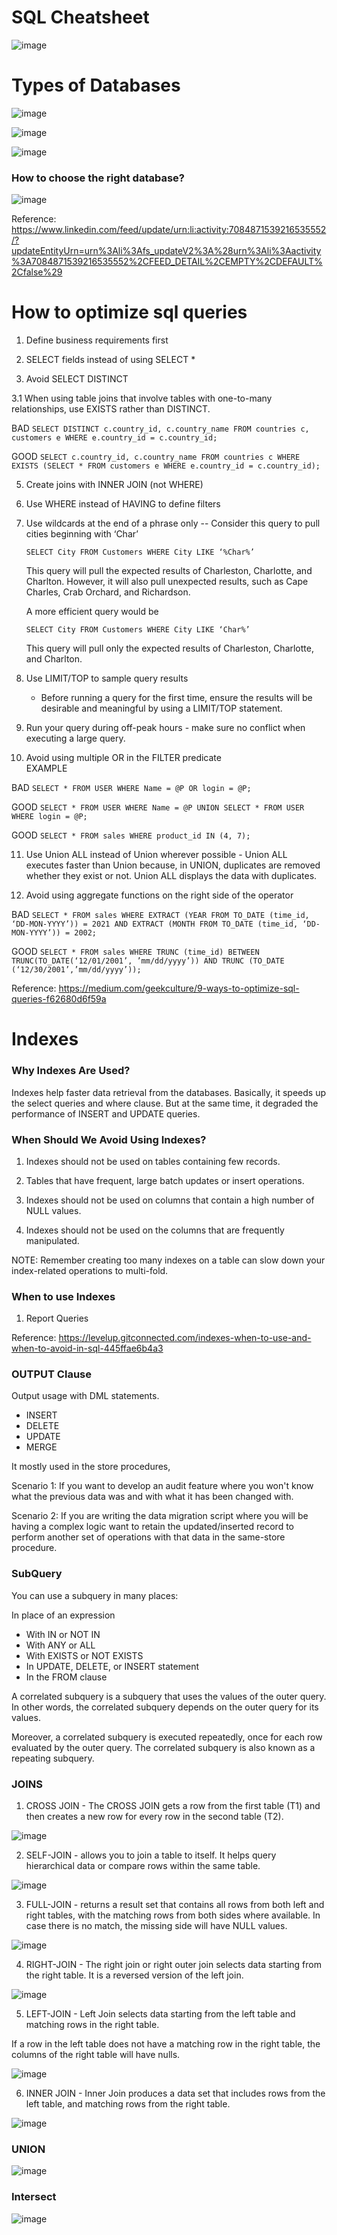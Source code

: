 

# SQL Cheatsheet

![image](https://github.com/mkc-lomio/SQL/assets/78136159/02f26200-2a74-4096-8ca2-4fe137915c9e)

# Types of Databases

![image](https://github.com/mkc-lomio/SQL/assets/78136159/f90f0783-5abf-4e3a-b92e-ce784e63e514)

![image](https://github.com/mkc-lomio/SQL/assets/78136159/767a6067-18b7-4168-bd99-7751283260fa)

![image](https://github.com/mkc-lomio/SQL/assets/78136159/1070d1b2-0b40-47e6-b714-509b89512bc2)

### How to choose the right database?

![image](https://github.com/mkc-lomio/SQL/assets/78136159/66535502-c6d3-456f-8eed-7412ce74ab71)

Reference: https://www.linkedin.com/feed/update/urn:li:activity:7084871539216535552/?updateEntityUrn=urn%3Ali%3Afs_updateV2%3A%28urn%3Ali%3Aactivity%3A7084871539216535552%2CFEED_DETAIL%2CEMPTY%2CDEFAULT%2Cfalse%29

# How to optimize sql queries 
1. Define business requirements first
   
2. SELECT fields instead of using SELECT *

3. Avoid SELECT DISTINCT
   
  3.1 When using table joins that involve tables with one-to-many relationships, use EXISTS rather than DISTINCT.
  
BAD `` SELECT DISTINCT c.country_id, c.country_name FROM countries c, customers e WHERE e.country_id = c.country_id; ``

GOOD `` SELECT c.country_id, c.country_name FROM countries c WHERE EXISTS (SELECT * FROM customers e WHERE e.country_id = c.country_id); ``

5. Create joins with INNER JOIN (not WHERE)
   
6. Use WHERE instead of HAVING to define filters
   
7. Use wildcards at the end of a phrase only
  -- Consider this query to pull cities beginning with ‘Char’
   
   `` SELECT City FROM Customers WHERE City LIKE ‘%Char%’ ``

   This query will pull the expected results of Charleston, Charlotte, and Charlton. However, it will also pull unexpected results, such as Cape Charles, Crab Orchard, and Richardson.

   A more efficient query would be

   `` SELECT City FROM Customers WHERE City LIKE ‘Char%’ ``
   
   This query will pull only the expected results of Charleston, Charlotte, and Charlton.
   
8. Use LIMIT/TOP to sample query results
   
   - Before running a query for the first time, ensure the results will be desirable and meaningful by using a LIMIT/TOP statement.
     
9. Run your query during off-peak hours - make sure no conflict when executing a large query.
    
10. Avoid using multiple OR in the FILTER predicate  
EXAMPLE

BAD `` SELECT * FROM USER WHERE Name = @P OR login = @P; ``

GOOD `` SELECT * FROM USER WHERE Name = @P UNION SELECT * FROM USER WHERE login = @P; ``

GOOD `` SELECT * FROM sales WHERE product_id IN (4, 7); ``

11. Use Union ALL instead of Union wherever possible - Union ALL executes faster than Union because, in UNION, duplicates are removed whether they exist or not. Union ALL displays the data with duplicates.


12. Avoid using aggregate functions on the right side of the operator
 
BAD ``` SELECT * FROM sales WHERE EXTRACT (YEAR FROM TO_DATE (time_id, ‘DD-MON-YYYY’)) = 2021 AND EXTRACT (MONTH FROM TO_DATE (time_id, ‘DD-MON-YYYY’)) = 2002;   ``` 

GOOD  `` SELECT * FROM sales WHERE TRUNC (time_id) BETWEEN TRUNC(TO_DATE(‘12/01/2001’, ’mm/dd/yyyy’)) AND TRUNC (TO_DATE (‘12/30/2001’,’mm/dd/yyyy’)); ``

Reference:
https://medium.com/geekculture/9-ways-to-optimize-sql-queries-f62680d6f59a


# Indexes

### Why Indexes Are Used?
Indexes help faster data retrieval from the databases. Basically, it speeds up the select queries and where clause. But at the same time, it degraded the performance of INSERT and UPDATE queries.

### When Should We Avoid Using Indexes?

1. Indexes should not be used on tables containing few records.
   
2. Tables that have frequent, large batch updates or insert operations.
  
3. Indexes should not be used on columns that contain a high number of NULL values.
   
4. Indexes should not be used on the columns that are frequently manipulated.
 
 NOTE: Remember creating too many indexes on a table can slow down your index-related operations to multi-fold.

### When to use Indexes
1. Report Queries


Reference: https://levelup.gitconnected.com/indexes-when-to-use-and-when-to-avoid-in-sql-445ffae6b4a3


### OUTPUT Clause
Output usage with DML statements.
 - INSERT
 - DELETE
 - UPDATE
 - MERGE

 It mostly used in the store procedures,
 
 Scenario 1: If you want to develop an audit feature where you won't know what the previous data was and with what it has been changed with.
 
 Scenario 2: If you are writing the data migration script where you will be having a complex logic want to retain the updated/inserted record to perform another set of operations with that data in the same-store procedure.


### SubQuery

You can use a subquery in many places:

In place of an expression
 
 - With IN or NOT IN
 - With ANY or ALL
 - With EXISTS or NOT EXISTS
 - In UPDATE, DELETE, or INSERT statement
 - In the FROM clause


 A correlated subquery is a subquery that uses the values of the outer query. In other words, the correlated subquery depends on the outer query for its values.

 Moreover, a correlated subquery is executed repeatedly, once for each row evaluated by the outer query. The correlated subquery is also known as a repeating subquery.


 ### JOINS

 1. CROSS JOIN - The CROSS JOIN gets a row from the first table (T1) and then creates a new row for every row in the second table (T2).
    
 ![image](https://github.com/mkc-lomio/SQL/assets/78136159/1b31fd79-c13a-4ed0-992f-c10e525f7005)

 2. SELF-JOIN - allows you to join a table to itself. It helps query hierarchical data or compare rows within the same table.

 ![image](https://github.com/mkc-lomio/SQL/assets/78136159/6bcd687f-5e7f-4213-96e9-995b0a926be0)

 3. FULL-JOIN - returns a result set that contains all rows from both left and right tables, with the matching rows from both sides where available. In case there is no match, the missing side will have NULL values.

 ![image](https://github.com/mkc-lomio/SQL/assets/78136159/9209581c-fdc3-4971-887d-4b6396483919)

 4. RIGHT-JOIN - The right join or right outer join selects data starting from the right table. It is a reversed version of the left join.

 ![image](https://github.com/mkc-lomio/SQL/assets/78136159/5c0a02bb-a685-4347-b92f-19c7a22da86a)

 5. LEFT-JOIN - Left Join selects data starting from the left table and matching rows in the right table.

   If a row in the left table does not have a matching row in the right table, the columns of the right table will have nulls.

   ![image](https://github.com/mkc-lomio/SQL/assets/78136159/104daa9e-07c4-47da-9801-771e20764c13)

6. INNER JOIN - Inner Join produces a data set that includes rows from the left table, and matching rows from the right table.

  ![image](https://github.com/mkc-lomio/SQL/assets/78136159/6c78d6c8-2589-4e1b-b5c2-5c275c9456ae)

 
### UNION 

![image](https://github.com/mkc-lomio/SQL/assets/78136159/fa2e7188-a1e7-4bfb-9b83-b9e748d5671e)

### Intersect 

![image](https://github.com/mkc-lomio/SQL/assets/78136159/879781d8-699c-4e9e-bcda-1f19712dc1fc)


